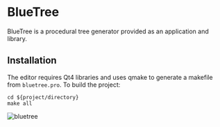 # BlueTree
BlueTree is a procedural tree generator provided as an application and library.

## Installation
The editor requires Qt4 libraries and uses qmake to generate a makefile from `bluetree.pro`. To build the project:
```
cd ${project/directory}
make all
```

![bluetree](http://www.fcreyf.com/img/bt.png)
